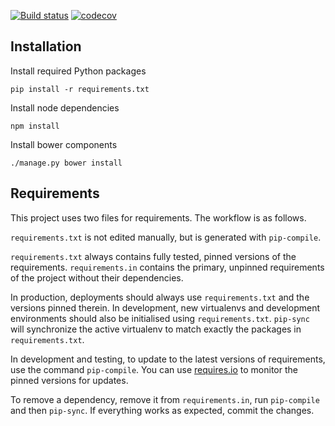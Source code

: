 [![Build status](https://travis-ci.org/City-of-Helsinki/helpt.svg?branch=master)](https://travis-ci.org/City-of-Helsinki/helpt)
[![codecov](https://codecov.io/gh/City-of-Helsinki/helpt/branch/master/graph/badge.svg)](https://codecov.io/gh/City-of-Helsinki/helpt)

Installation
------------

Install required Python packages

```
pip install -r requirements.txt
```

Install node dependencies

```
npm install
```

Install bower components

```
./manage.py bower install
```

Requirements
------------

This project uses two files for requirements. The workflow is as follows.

`requirements.txt` is not edited manually, but is generated
with `pip-compile`.

`requirements.txt` always contains fully tested, pinned versions
of the requirements. `requirements.in` contains the primary, unpinned
requirements of the project without their dependencies.

In production, deployments should always use `requirements.txt`
and the versions pinned therein. In development, new virtualenvs
and development environments should also be initialised using
`requirements.txt`. `pip-sync` will synchronize the active
virtualenv to match exactly the packages in `requirements.txt`.

In development and testing, to update to the latest versions
of requirements, use the command `pip-compile`. You can
use [requires.io](https://requires.io) to monitor the
pinned versions for updates.

To remove a dependency, remove it from `requirements.in`,
run `pip-compile` and then `pip-sync`. If everything works
as expected, commit the changes.
